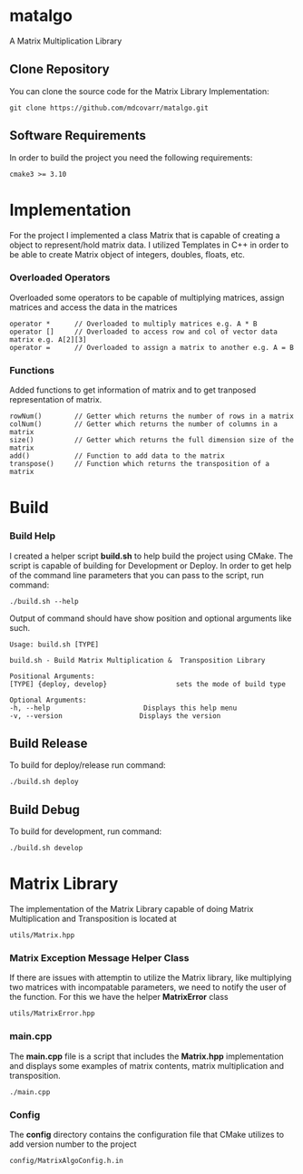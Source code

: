 # matalgo
A Matrix Multiplication Library

## Clone Repository
You can clone the source code for the Matrix Library Implementation:
```
git clone https://github.com/mdcovarr/matalgo.git
```

## Software Requirements
In order to build the project you need the following requirements:
```
cmake3 >= 3.10
```

# Implementation
For the project I implemented a class Matrix that is capable of creating a
object to represent/hold matrix data. I utilized Templates in C++ in order to be able
to create Matrix object of integers, doubles, floats, etc.

### Overloaded Operators
Overloaded some operators to be capable of multiplying matrices, assign matrices and access
the data in the matrices
```
operator *      // Overloaded to multiply matrices e.g. A * B
operator []     // Overloaded to access row and col of vector data matrix e.g. A[2][3]
operator =      // Overloaded to assign a matrix to another e.g. A = B
```


### Functions
Added functions to get information of matrix and to get tranposed representation of matrix.
```
rowNum()        // Getter which returns the number of rows in a matrix
colNum()        // Getter which returns the number of columns in a matrix
size()          // Getter which returns the full dimension size of the matrix
add()           // Function to add data to the matrix
transpose()     // Function which returns the transposition of a matrix
```


# Build

### Build Help
I created a helper script **build.sh** to help build the project using CMake.
The script is capable of building for Development or Deploy. In order to get help
of the command line parameters that you can pass to the script, run command:
```
./build.sh --help
```

Output of command should have show position and optional arguments like such.
```
Usage: build.sh [TYPE]

build.sh - Build Matrix Multiplication &  Transposition Library

Positional Arguments:
[TYPE] {deploy, develop}                 sets the mode of build type

Optional Arguments:
-h, --help                       Displays this help menu
-v, --version                   Displays the version
```

## Build Release
To build for deploy/release run command:
```
./build.sh deploy
```


## Build Debug
To build for development, run command:
```
./build.sh develop
```


# Matrix Library
The implementation of the Matrix Library capable of doing Matrix Multiplication
and Transposition is located at
```
utils/Matrix.hpp
```

### Matrix Exception Message Helper Class
If there are issues with attemptin to utilize the Matrix library, like multiplying
two matrices with incompatable parameters, we need to notify the user of the function.
For this we have the helper **MatrixError** class
```
utils/MatrixError.hpp
```

### main.cpp
The **main.cpp** file is a script that includes the **Matrix.hpp** implementation and displays
some examples of matrix contents, matrix multiplication and transposition.
```
./main.cpp
```

### Config
The **config** directory contains the configuration file that CMake utilizes to add version number to the project
```
config/MatrixAlgoConfig.h.in
```
